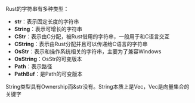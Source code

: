 Rust的字符串有多种类型：

- **str**：表示固定长度的字符串
- **String**：表示可增长的字符串
- **CStr**：表示由C分配，被Rust借用的字符串，一般用于和C语言交互
- **CString**：表示由Rust分配并且可以传递给C语言的字符串
- **OsStr**：表示和操作系统相关的字符串，主要为了兼容Windows
- **OsString**：OsStr的可变版本
- **Path**：表示路径
- **PathBuf**：是Path的可变版本

String类型具有Ownership而&str没有。String本质上是Vec<u8>，Vec是向量集合的关键字
